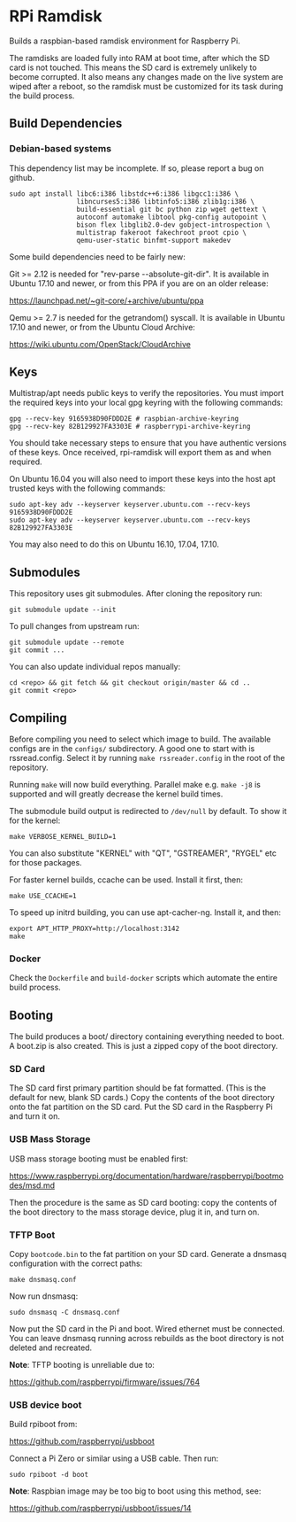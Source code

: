 # RPi Ramdisk

Builds a raspbian-based ramdisk environment for Raspberry Pi.

The ramdisks are loaded fully into RAM at boot time, after which the SD card is
not touched. This means the SD card is extremely unlikely to become corrupted.
It also means any changes made on the live system are wiped after a reboot, so
the ramdisk must be customized for its task during the build process.


## Build Dependencies

### Debian-based systems

This dependency list may be incomplete. If so, please report a bug on github.

    sudo apt install libc6:i386 libstdc++6:i386 libgcc1:i386 \
                     libncurses5:i386 libtinfo5:i386 zlib1g:i386 \
                     build-essential git bc python zip wget gettext \
                     autoconf automake libtool pkg-config autopoint \
                     bison flex libglib2.0-dev gobject-introspection \
                     multistrap fakeroot fakechroot proot cpio \
                     qemu-user-static binfmt-support makedev

Some build dependencies need to be fairly new:

Git >= 2.12 is needed for "rev-parse --absolute-git-dir". It is available in
Ubuntu 17.10 and newer, or from this PPA if you are on an older release:

  https://launchpad.net/~git-core/+archive/ubuntu/ppa

Qemu >= 2.7 is needed for the getrandom() syscall. It is available in Ubuntu
17.10 and newer, or from the Ubuntu Cloud Archive:

  https://wiki.ubuntu.com/OpenStack/CloudArchive

## Keys

Multistrap/apt needs public keys to verify the repositories. You must import
the required keys into your local gpg keyring with the following commands:

    gpg --recv-key 9165938D90FDDD2E # raspbian-archive-keyring
    gpg --recv-key 82B129927FA3303E # raspberrypi-archive-keyring

You should take necessary steps to ensure that you have authentic versions of
these keys. Once received, rpi-ramdisk will export them as and when required.

On Ubuntu 16.04 you will also need to import these keys into the host apt
trusted keys with the following commands:

    sudo apt-key adv --keyserver keyserver.ubuntu.com --recv-keys 9165938D90FDDD2E
    sudo apt-key adv --keyserver keyserver.ubuntu.com --recv-keys 82B129927FA3303E

You may also need to do this on Ubuntu 16.10, 17.04, 17.10.

## Submodules

This repository uses git submodules. After cloning the repository run:

    git submodule update --init

To pull changes from upstream run:

    git submodule update --remote
    git commit ...

You can also update individual repos manually:

    cd <repo> && git fetch && git checkout origin/master && cd ..
    git commit <repo>

## Compiling

Before compiling you need to select which image to build. The available configs
are in the `configs/` subdirectory. A good one to start with is rssread.config.
Select it by running `make rssreader.config` in the root of the repository.

Running `make` will now build everything. Parallel make e.g. `make -j8` is
supported and will greatly decrease the kernel build times.

The submodule build output is redirected to `/dev/null` by default. To show it
for the kernel:

    make VERBOSE_KERNEL_BUILD=1

You can also substitute "KERNEL" with "QT", "GSTREAMER", "RYGEL" etc for those
packages.

For faster kernel builds, ccache can be used. Install it first, then:

    make USE_CCACHE=1

To speed up initrd building, you can use apt-cacher-ng. Install it, and then:

    export APT_HTTP_PROXY=http://localhost:3142
    make

### Docker

Check the `Dockerfile` and `build-docker` scripts which automate the entire
build process.


## Booting

The build produces a boot/ directory containing everything needed to boot.
A boot.zip is also created. This is just a zipped copy of the boot directory.

### SD Card

The SD card first primary partition should be fat formatted. (This is the
default for new, blank SD cards.) Copy the contents of the boot directory onto
the fat partition on the SD card. Put the SD card in the Raspberry Pi and turn
it on.

### USB Mass Storage

USB mass storage booting must be enabled first:

https://www.raspberrypi.org/documentation/hardware/raspberrypi/bootmodes/msd.md

Then the procedure is the same as SD card booting: copy the contents of the
boot directory to the mass storage device, plug it in, and turn on.

### TFTP Boot

Copy `bootcode.bin` to the fat partition on your SD card. Generate a dnsmasq
configuration with the correct paths:

    make dnsmasq.conf

Now run dnsmasq:

    sudo dnsmasq -C dnsmasq.conf

Now put the SD card in the Pi and boot. Wired ethernet must be connected.
You can leave dnsmasq running across rebuilds as the boot directory is
not deleted and recreated.

**Note**: TFTP booting is unreliable due to:

https://github.com/raspberrypi/firmware/issues/764

### USB device boot

Build rpiboot from:

https://github.com/raspberrypi/usbboot

Connect a Pi Zero or similar using a USB cable. Then run:

    sudo rpiboot -d boot

**Note**: Raspbian image may be too big to boot using this method, see:

https://github.com/raspberrypi/usbboot/issues/14

